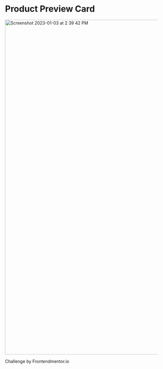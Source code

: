 # Product Preview Card

<img width="1106" alt="Screenshot 2023-01-03 at 2 39 42 PM" src="https://user-images.githubusercontent.com/12755042/210429146-bcbfc51c-7421-488e-865b-f6551389458e.png">

Challenge by Frontendmentor.io
